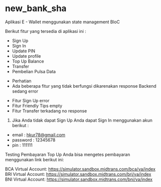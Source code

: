 # new_bank_sha

Aplikasi E - Wallet menggunakan state management BloC

Berikut fitur yang tersedia di aplikasi ini :
- Sign Up
- Sign In
- Update PIN
- Update profile
- Top Up Balance
- Transfer
- Pembelian Pulsa Data

* Perhatian
* Ada beberapa fitur yang tidak berfungsi dikarenakan response Backend sedang error
- Fitur Sign Up error
- Fitur Friendly Tips empty
- Fitur Transfer terkadang no response 

1. Jika Anda tidak dapat Sign Up Anda dapat Sign In menggunakan akun berikut :
- email : hkur78@gmail.com
- password : 12345678
- pin : 111111

Testing Pembayaran Top Up Anda bisa mengetes pembayaran menggunakan link berikut ini:

BCA Virtual Account: https://simulator.sandbox.midtrans.com/bca/va/index
BRI Virtual Account: https://simulator.sandbox.midtrans.com/bri/va/index
BNI Virtual Account: https://simulator.sandbox.midtrans.com/bni/va/index
